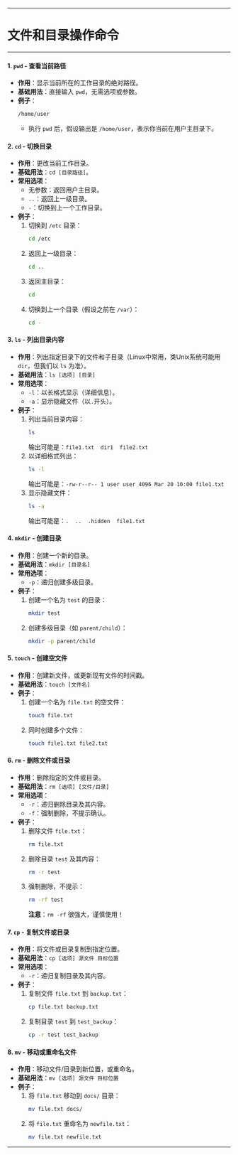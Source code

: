 ------

# 文件和目录操作命令

------

#### 1. `pwd` - 查看当前路径
- **作用**：显示当前所在的工作目录的绝对路径。
- **基础用法**：直接输入 `pwd`，无需选项或参数。
- **例子**：
  ```bash
  /home/user
  ```
  - 执行 `pwd` 后，假设输出是 `/home/user`，表示你当前在用户主目录下。

#### 2. `cd` - 切换目录
- **作用**：更改当前工作目录。
- **基础用法**：`cd [目录路径]`。
- **常用选项**：
  - 无参数：返回用户主目录。
  - `..`：返回上一级目录。
  - `-`：切换到上一个工作目录。
- **例子**：
  1. 切换到 `/etc` 目录：
     ```bash
     cd /etc
     ```
  2. 返回上一级目录：
     ```bash
     cd ..
     ```
  3. 返回主目录：
     ```bash
     cd
     ```
  4. 切换到上一个目录（假设之前在 `/var`）：
     ```bash
     cd -
     ```

#### 3. `ls` - 列出目录内容
- **作用**：列出指定目录下的文件和子目录（Linux中常用，类Unix系统可能用 `dir`，但我们以 `ls` 为准）。
- **基础用法**：`ls [选项] [目录]`
- **常用选项**：
  - `-l`：以长格式显示（详细信息）。
  - `-a`：显示隐藏文件（以`.`开头）。
- **例子**：
  1. 列出当前目录内容：
     ```bash
     ls
     ```
     输出可能是：`file1.txt  dir1  file2.txt`
  2. 以详细格式列出：
     ```bash
     ls -l
     ```
     输出可能是：`-rw-r--r-- 1 user user 4096 Mar 20 10:00 file1.txt`
  3. 显示隐藏文件：
     ```bash
     ls -a
     ```
     输出可能是：`.  ..  .hidden  file1.txt`

#### 4. `mkdir` - 创建目录
- **作用**：创建一个新的目录。
- **基础用法**：`mkdir [目录名]`
- **常用选项**：
  - `-p`：递归创建多级目录。
- **例子**：
  1. 创建一个名为 `test` 的目录：
     ```bash
     mkdir test
     ```
  2. 创建多级目录（如 `parent/child`）：
     ```bash
     mkdir -p parent/child
     ```

#### 5. `touch` - 创建空文件
- **作用**：创建新文件，或更新现有文件的时间戳。
- **基础用法**：`touch [文件名]`
- **例子**：
  1. 创建一个名为 `file.txt` 的空文件：
     ```bash
     touch file.txt
     ```
  2. 同时创建多个文件：
     ```bash
     touch file1.txt file2.txt
     ```

#### 6. `rm` - 删除文件或目录
- **作用**：删除指定的文件或目录。
- **基础用法**：`rm [选项] [文件/目录]`
- **常用选项**：
  - `-r`：递归删除目录及其内容。
  - `-f`：强制删除，不提示确认。
- **例子**：
  1. 删除文件 `file.txt`：
     ```bash
     rm file.txt
     ```
  2. 删除目录 `test` 及其内容：
     ```bash
     rm -r test
     ```
  3. 强制删除，不提示：
     ```bash
     rm -rf test
     ```
     **注意**：`rm -rf` 很强大，谨慎使用！

#### 7. `cp` - 复制文件或目录
- **作用**：将文件或目录复制到指定位置。
- **基础用法**：`cp [选项] 源文件 目标位置`
- **常用选项**：
  - `-r`：递归复制目录及其内容。
- **例子**：
  1. 复制文件 `file.txt` 到 `backup.txt`：
     ```bash
     cp file.txt backup.txt
     ```
  2. 复制目录 `test` 到 `test_backup`：
     ```bash
     cp -r test test_backup
     ```

#### 8. `mv` - 移动或重命名文件
- **作用**：移动文件/目录到新位置，或重命名。
- **基础用法**：`mv [选项] 源文件 目标位置`
- **例子**：
  1. 将 `file.txt` 移动到 `docs/` 目录：
     ```bash
     mv file.txt docs/
     ```
  2. 将 `file.txt` 重命名为 `newfile.txt`：
     ```bash
     mv file.txt newfile.txt
     ```

---



